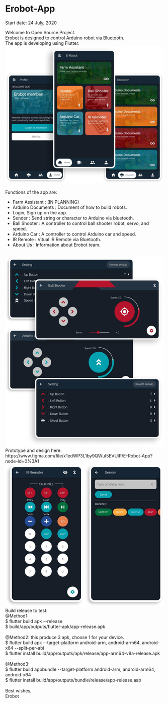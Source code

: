 # Erobot-App

Start date: 24 July, 2020

Welcome to Open Source Project.<br>
Erobot is designed to control Arduino robot via Bluetooth.<br>The app is developing using Flutter.
<br>
<img src="./assets/5screen.png"><br><br>
Functions of the app are:<br>

* Farm Assistant : (IN PLANNING)
* Arduino Documents : Document of how to build robots.
* Login, Sign up on the app.
* Sender : Send string or character to Arduino via bluetooth.
* Ball Shooter : A controller to control ball shooter robot, servo, and speed.
* Arduino Car : A controller to control Arduino car and speed.
* IR Remote : Vitual IR Remote via Bluetooth.
* About Us : Information about Erobot team.

<br>
<img src="./assets/4screen.png"><br>
Prototype and design here: https://www.figma.com/file/x1edWP3L1by9QWuI5EVUiP/E-Robot-App?node-id=0%3A1
<br>
<img src="./assets/2screen.png"><br>
Build release to test:<br>
@Method1:<br>
$ flutter build apk --release<br>
$ build/app/outputs/flutter-apk/app-release.apk
<br><br>
@Method2: this produce 3 apk, choose 1 for your device.<br>
$ flutter build apk --target-platform android-arm, android-arm64, android-x64 --split-per-abi
<br>
$ flutter install build/app/outputs/apk/release/app-arm64-v8a-release.apk
<br><br>
@Method3:<br>
$ flutter build appbundle --target-platform android-arm, android-arm64, android-x64
<br>
$ flutter install build/app/outputs/bundle/release/app-release.aab
<br><br>
Best wishes, <br>
Erobot

 
 
 
